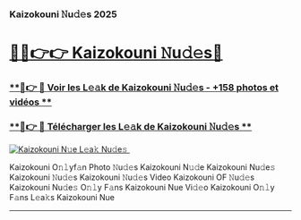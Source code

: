 ### Kaizokouni 𝙽u𝚍𝚎s 2025  

# <h1><a href="(https://rebrand.ly/accesvip">🔗🔗👉👉 Kaizokouni 𝙽u𝚍𝚎s🔗</a></h1>

### [ **🔗👉 🔴 Voir les L𝚎𝚊k de Kaizokouni 𝙽u𝚍𝚎s - +158 photos et vidéos **](https://rebrand.ly/accesvip)
### [ **🔗👉 🔴 Télécharger les L𝚎𝚊k de Kaizokouni 𝙽u𝚍𝚎s **](https://rebrand.ly/accesvip)  

[![Kaizokouni N𝚞e L𝚎a𝚔 Nu𝚍e𝚜 ](https://i.imgur.com/0qMVB7G.gif)](https://rebrand.ly/accesvip)  

Kaizokouni O𝚗𝚕yf𝚊n Photo 𝙽u𝚍𝚎s
Kaizokouni N𝚞𝚍e
Kaizokouni Nu𝚍e𝚜
Kaizokouni 𝙽u𝚍𝚎s
Kaizokouni 𝙽u𝚍𝚎s Video
Kaizokouni OF 𝙽u𝚍𝚎s
Kaizokouni Nu𝚍e𝚜 O𝚗𝚕y F𝚊ns
Kaizokouni Nue Vi𝚍𝚎o
Kaizokouni O𝚗𝚕y F𝚊ns L𝚎a𝚔s
Kaizokouni Nue

___  
